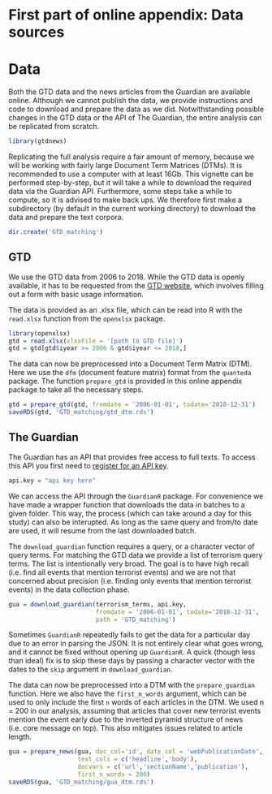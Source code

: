 First part of online appendix: Data sources
================

# Data

Both the GTD data and the news articles from the Guardian are available
online. Although we cannot publish the data, we provide instructions and
code to download and prepare the data as we did. Notwithstanding
possible changes in the GTD data or the API of The Guardian, the entire
analysis can be replicated from scratch.

``` r
library(gtdnews)
```

Replicating the full analysis require a fair amount of memory, because
we will be working with fairly large Document Term Matrices (DTMs). It
is recommended to use a computer with at least 16Gb. This vignette can
be performed step-by-step, but it will take a while to download the
required data via the Guardian API. Furthermore, some steps take a while
to compute, so it is advised to make back ups. We therefore first make a
subdirectory (by default in the current working directory) to download
the data and prepare the text corpora.

``` r
dir.create('GTD_matching')
```

## GTD

We use the GTD data from 2006 to 2018. While the GTD data is openly
available, it has to be requested from the [GTD
website](https://www.start.umd.edu/gtd/contact/), which involves filling
out a form with basic usage information.

The data is provided as an .xlsx file, which can be read into R with the
`read.xlsx` function from the `openxlsx` package.

``` r
library(openxlsx)
gtd = read.xlsx(xlsxFile = '[path to GTD file]')
gtd = gtd[gtd$iyear >= 2006 & gtd$iyear <= 2018,]
```

The data can now be preprocessed into a Document Term Matrix (DTM). Here
we use the `dfm` (document feature matrix) format from the `quanteda`
package. The function `prepare_gtd` is provided in this online appendix
package to take all the necessary steps.

``` r
gtd = prepare_gtd(gtd, fromdate = '2006-01-01', todate='2018-12-31')
saveRDS(gtd, 'GTD_matching/gtd_dtm.rds')
```

## The Guardian

The Guardian has an API that provides free access to full texts. To
access this API you first need to [register for an API
key](https://bonobo.capi.gutools.co.uk/register/developer).

``` r
api.key = "api key here"
```

We can access the API through the `GuardianR` package. For convenience
we have made a wrapper function that downloads the data in batches to a
given folder. This way, the process (which can take around a day for
this study) can also be interupted. As long as the same query and
from/to date are used, it will resume from the last downloaded batch.

The `download_guardian` function requires a query, or a character vector
of query terms. For matching the GTD data we provide a list of terrorism
query terms. The list is intentionally very broad. The goal is to have
high recall (i.e. find all events that mention terrorist events) and we
are not that concerned about precision (i.e. finding only events that
mention terrorist events) in the data collection phase.

``` r
gua = download_guardian(terrorism_terms, api.key, 
                        fromdate = '2006-01-01', todate='2018-12-31', 
                        path = 'GTD_matching')
```

Sometimes `GuardianR` repeatedly fails to get the data for a particular
day due to an error in parsing the JSON. It is not entirely clear what
goes wrong, and it cannot be fixed without opening up `GuardianR`. A
quick (though less than ideal) fix is to skip these days by passing a
character vector with the dates to the `skip` argument in
`download_guardian`.

The data can now be preprocessed into a DTM with the `prepare_guardian`
function. Here we also have the `first_n_words` argument, which can be
used to only include the first `n` words of each articles in the DTM. We
used n = 200 in our analysis, assuming that articles that cover new
terrorist events mention the event early due to the inverted pyramid
structure of news (i.e. core message on top). This also mitigates issues
related to article length.

``` r
gua = prepare_news(gua, doc_col='id', date_col = 'webPublicationDate', 
                   text_cols = c('headline','body'), 
                   docvars = c('url','sectionName','publication'), 
                   first_n_words = 200)
saveRDS(gua, 'GTD_matching/gua_dtm.rds')
```
